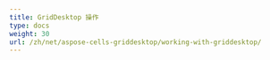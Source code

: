 ```yaml
---
title: GridDesktop 操作
type: docs
weight: 30
url: /zh/net/aspose-cells-griddesktop/working-with-griddesktop/
---
```



